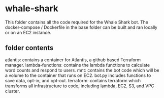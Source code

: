 # whale-shark

This folder contains all the code required for the Whale Shark bot. The docker-compose / Dockerfile in the base folder can be built and ran locally or on an EC2 instance. 

## folder contents

atlantis: contains a container for Atlantis, a github based Terraform manager.
lambda-functions: contains the lambda functions to calculate word counts and respond to users. 
mnt: contains the bot code which will be a volume to the container that runs on EC2. bot.py includes functions to save data, opt-in, and opt-out. 
terraform: contains terraform which transforms all infrastructure to code, including lambda, EC2, S3, and VPC cluster. 


